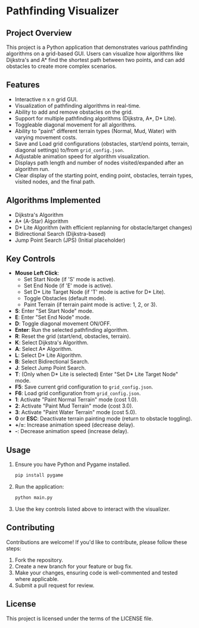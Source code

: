# Pathfinding Visualizer

## Project Overview
This project is a Python application that demonstrates various pathfinding algorithms on a grid-based GUI. Users can visualize how algorithms like Dijkstra's and A* find the shortest path between two points, and can add obstacles to create more complex scenarios.

## Features
- Interactive n x n grid GUI.
- Visualization of pathfinding algorithms in real-time.
- Ability to add and remove obstacles on the grid.
- Support for multiple pathfinding algorithms (Dijkstra, A*, D* Lite).
- Toggleable diagonal movement for all algorithms.
- Ability to "paint" different terrain types (Normal, Mud, Water) with varying movement costs.
- Save and Load grid configurations (obstacles, start/end points, terrain, diagonal settings) to/from `grid_config.json`.
- Adjustable animation speed for algorithm visualization.
- Displays path length and number of nodes visited/expanded after an algorithm run.
- Clear display of the starting point, ending point, obstacles, terrain types, visited nodes, and the final path.

## Algorithms Implemented
- Dijkstra's Algorithm
- A* (A-Star) Algorithm
- D* Lite Algorithm (with efficient replanning for obstacle/target changes)
- Bidirectional Search (Dijkstra-based)
- Jump Point Search (JPS) (Initial placeholder)

## Key Controls
- **Mouse Left Click**:
    - Set Start Node (if 'S' mode is active).
    - Set End Node (if 'E' mode is active).
    - Set D* Lite Target Node (if 'T' mode is active for D* Lite).
    - Toggle Obstacles (default mode).
    - Paint Terrain (if terrain paint mode is active: 1, 2, or 3).
- **S**: Enter "Set Start Node" mode.
- **E**: Enter "Set End Node" mode.
- **D**: Toggle diagonal movement ON/OFF.
- **Enter**: Run the selected pathfinding algorithm.
- **R**: Reset the grid (start/end, obstacles, terrain).
- **K**: Select Dijkstra's Algorithm.
- **A**: Select A* Algorithm.
- **L**: Select D* Lite Algorithm.
- **B**: Select Bidirectional Search.
- **J**: Select Jump Point Search.
- **T**: (Only when D* Lite is selected) Enter "Set D* Lite Target Node" mode.
- **F5**: Save current grid configuration to `grid_config.json`.
- **F6**: Load grid configuration from `grid_config.json`.
- **1**: Activate "Paint Normal Terrain" mode (cost 1.0).
- **2**: Activate "Paint Mud Terrain" mode (cost 3.0).
- **3**: Activate "Paint Water Terrain" mode (cost 5.0).
- **0** or **ESC**: Deactivate terrain painting mode (return to obstacle toggling).
- **+**/**=**: Increase animation speed (decrease delay).
- **-**: Decrease animation speed (increase delay).

## Usage
1.  Ensure you have Python and Pygame installed.
    ```bash
    pip install pygame
    ```
2.  Run the application:
    ```bash
    python main.py
    ```
3.  Use the key controls listed above to interact with the visualizer.

## Contributing
Contributions are welcome! If you'd like to contribute, please follow these steps:
1. Fork the repository.
2. Create a new branch for your feature or bug fix.
3. Make your changes, ensuring code is well-commented and tested where applicable.
4. Submit a pull request for review.

## License
This project is licensed under the terms of the LICENSE file.